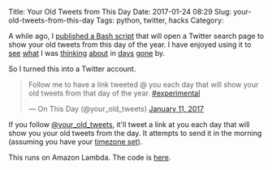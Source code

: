 Title: Your Old Tweets from This Day
Date: 2017-01-24 08:29
Slug: your-old-tweets-from-this-day
Tags: python, twitter, hacks
Category:

A while ago, I [published a Bash script](https://gist.github.com/tdhopper/fccc4ab00a07cb290f1812d8ac5cc5f3) that will open a Twitter search page to show your old tweets from this day of the year. I have enjoyed using it to [see](https://twitter.com/tdhopper/status/559005293808746497) [what](https://twitter.com/tdhopper/status/426718234461872130) I was [thinking](https://twitter.com/tdhopper/status/691088342499381250) [about](https://twitter.com/tdhopper/status/426702495361269760) in [days](https://twitter.com/tdhopper/status/294300532770738176) [gone](https://twitter.com/tdhopper/status/29641415810088961) by.

So I turned this into a Twitter account.

<blockquote class="twitter-tweet" data-lang="en"><p lang="en" dir="ltr">Follow me to have a link tweeted @ you each day that will show your old tweets from that day of the year. <a href="https://twitter.com/hashtag/experimental?src=hash">#experimental</a></p>&mdash; On This Day (@your_old_tweets) <a href="https://twitter.com/your_old_tweets/status/819196698044014592">January 11, 2017</a></blockquote>
<script async src="//platform.twitter.com/widgets.js" charset="utf-8"></script>

If you follow [@your_old_tweets](https://twitter.com/your_old_tweets), it'll tweet a link at you each day that will show you your old tweets from the day. It attempts to send it in the morning (assuming you have your [timezone set](https://twitter.com/settings/account)).

This runs on Amazon Lambda. The code is [here](https://github.com/tdhopper/your_old_tweets).